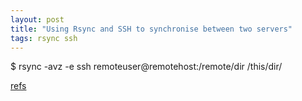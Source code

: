 ```yaml
---
layout: post
title: "Using Rsync and SSH to synchronise between two servers"
tags: rsync ssh
---
```


$ rsync -avz -e ssh remoteuser@remotehost:/remote/dir /this/dir/ 

<a href="http://troy.jdmz.net/rsync/index.html">refs</a>

